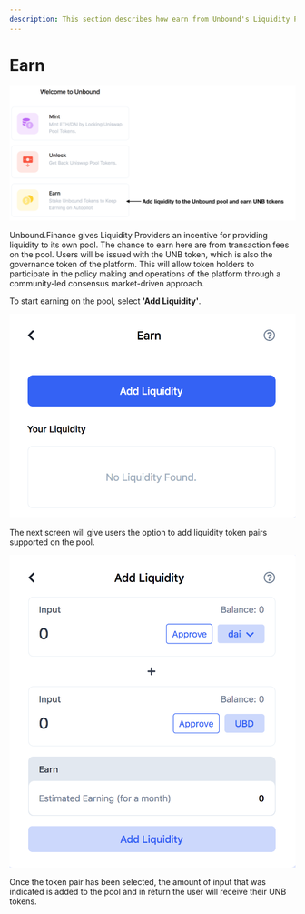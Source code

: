 ```yaml
---
description: This section describes how earn from Unbound's Liquidity Pool
---
```


# Earn

![Earn from adding to the Unbound Liquidity Pool](../../.gitbook/assets/screen-shot-2020-09-18-at-1.09.57-pm.png)

Unbound.Finance gives Liquidity Providers an incentive for providing liquidity to its own pool. The chance to earn here are from transaction fees on the pool. Users will be issued with the UNB token, which is also the governance token of the platform. This will allow token holders to participate in the policy making and operations of the platform through a community-led consensus market-driven approach.

To start earning on the pool, select **'Add Liquidity'**.



![](../../.gitbook/assets/screen-shot-2020-09-18-at-3.45.03-pm.png)

The next screen will give users the option to add liquidity token pairs supported on the pool. 



![](../../.gitbook/assets/screen-shot-2020-09-18-at-3.45.33-pm.png)

Once the token pair has been selected, the amount of input that was indicated is added to the pool and in return the user will receive their UNB tokens.

